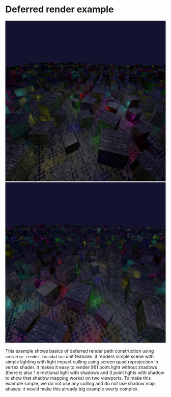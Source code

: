 # Deferred render example

![Screenshot 1](./resources/expectation/test_expectation_0.png)
![Screenshot 2](./resources/expectation/test_expectation_1.png)

This example shows basics of deferred render path construction using `universe_render_foundation` unit features: it 
renders simple scene with simple lighting with light impact culling using screen quad reprojection in vertex shader.
It makes it easy to render 961 point light without shadows (there is also 1 directional light with shadows and 3 point 
lights with shadow to show that shadow mapping works) on two viewports. To make this example simple, we do not use 
any culling and do not use shadow map atlases: it would make this already big example overly complex.
